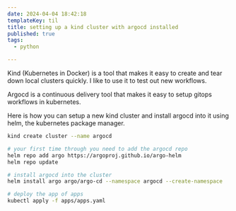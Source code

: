 ```yaml
---
date: 2024-04-04 18:42:18
templateKey: til
title: setting up a kind cluster with argocd installed
published: true
tags:
  - python

---
```


Kind (Kubernetes in Docker) is a tool that makes it easy to create and tear
down local clusters quickly.  I like to use it to test out new workflows.

Argocd is a continuous delivery tool that makes it easy to setup gitops
workflows in kubernetes.

Here is how you can setup a new kind cluster and install argocd into it using
helm, the kubernetes package manager.

``` bash
kind create cluster --name argocd

# your first time through you need to add the argocd repo
helm repo add argo https://argoproj.github.io/argo-helm
helm repo update

# install argocd into the cluster
helm install argo argo/argo-cd --namespace argocd --create-namespace

# deploy the app of apps
kubectl apply -f apps/apps.yaml
```
